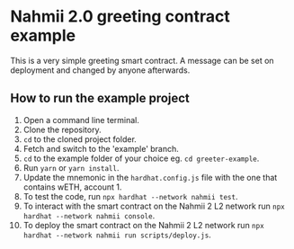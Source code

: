 # Nahmii 2.0 greeting contract example

This is a very simple greeting smart contract.
A message can be set on deployment and changed by anyone afterwards.

## How to run the example project

1. Open a command line terminal.
2. Clone the repository.
3. `cd` to the cloned project folder.
4. Fetch and switch to the 'example' branch.
5. `cd` to the example folder of your choice eg. `cd greeter-example`.
6. Run `yarn` or `yarn install`.
7. Update the mnemonic in the `hardhat.config.js` file with the one that contains wETH, account 1.
8. To test the code, run `npx hardhat --network nahmii test`.
9. To interact with the smart contract on the Nahmii 2 L2 network run `npx hardhat --network nahmii console`.
10. To deploy the smart contract on the Nahmii 2 L2 network run `npx hardhat --network nahmii run scripts/deploy.js`.
